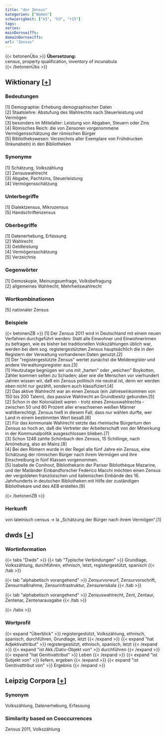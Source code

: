 ```yaml
---
title: "der Zensus"
kategorien: ["Nomen"]
schwierigkeit: ["k5", "h3", "r15"]
tags:
series:
mainDornseiffs:
domainDornseiffs:
url: "Zensus"
---
```


{{< betonenÜbs >}}
**Übersetzung:**  
census, property qualification, inventory of incunabula  
{{< /betonenÜbs >}}

## Wiktionary [[+](https://de.wiktionary.org/wiki/Zensus)]

### Bedeutungen
[1] Demographie: Erhebung demographischer Daten  
[2] Staatslehre: Abstufung des Wahlrechts nach Steuerleistung und Vermögen  
[3] besonders im Mittelalter: Leistung von Abgaben, Steuern oder Zins  
[4] Römisches Reich: die von Zensoren vorgenommene Vermögensschätzung der römischen Bürger  
[5] Bibliothekswesen: Verzeichnis aller Exemplare von Frühdrucken (Inkunabeln) in den Bibliotheken  

### Synonyme
[1] Schätzung, Volkszählung  
[2] Zensuswahlrecht  
[3] Abgabe, Pachtzins, Steuerleistung  
[4] Vermögensschätzung  

### Unterbegriffe
[1] Dialektzensus, Mikrozensus  
[5] Handschriftenzensus  

### Oberbegriffe
[1] Datenerhebung, Erfassung  
[2] Wahlrecht  
[3] Geldleistung  
[4] Vermögensschätzung  
[5] Verzeichnis  

### Gegenwörter
[1] Demoskopie, Meinungsumfrage, Volksbefragung  
[2] allgemeines Wahlrecht, Mehrheitswahlrecht  

### Wortkombinationen
[5] nationaler Zensus  

### Beispiele
{{< betonenZB >}}
[1] Der Zensus 2011 wird in Deutschland mit einem neuen Verfahren durchgeführt werden: Statt alle Einwohner und Einwohnerinnen zu befragen, wie es bisher bei traditionellen Volkszählungen üblich war, werden bei dem sog. registergestützten Zensus hauptsächlich die in den Registern der Verwaltung vorhandenen Daten genutzt.[2]  
[1] Der "registergestützte Zensus" wertet zunächst die Melderegister und andere Verwaltungsregister aus.[3]  
[1] Heutzutage begnügen wir uns mit „harten" oder „weichen" Boykotten, Zähler kommen selten zu Schaden; aber wie die Menschen vor vierhundert Jahren wissen wir, daß ein Zensus politisch nie neutral ist, denn wir werden eben nicht nur gezählt, sondern auch klassifiziert.[4]  
[2] Das aktive Wahlrecht war an einen Zensus (ein Jahreseinkommen von 150 bis 200 Talern), das passive Wahlrecht an Grundbesitz gebunden.[5]  
[2] Schon in der Kolonialzeit waren - trotz eines Zensuswahlrechts - zwischen 50 und 80 Prozent aller erwachsenen weißen Männer wahlberechtigt. Zensus hieß in diesem Fall, dass nur wählen durfte, wer Land in einem bestimmten Wert besaß.[6]  
[2] Für das kommunale Wahlrecht setzte das rheinische Bürgertum den Zensus so hoch an, daß die Vertreter der Arbeiterschaft von der Mitwirkung in der Kommunalpolitik ausgeschlossen blieben.[7]  
[3] Schon 1248 zahlte Schönbach den Zensus, 15 Schillinge, nach Amöneburg, also an Mainz.[8]  
[4] Bei den Römern wurde in der Regel alle fünf Jahre ein Zensus, eine Schätzung der römischen Bürger nach ihrem Vermögen und ihre Einschreibung in fünf Klassen vorgenommen.  
[5] Isabelle de Conihout, Bibliothekarin der Pariser Bibliothèque Mazarine, und der Mailänder Einbandforscher Federico Macchi möchten einen Zensus der vergoldeten französischen und italienischen Einbände des 16. Jahrhunderts in deutschen Bibliotheken mit Hilfe der zuständigen Bibliothekare und des AEB erstellen.[9]  

{{< /betonenZB >}}
### Herkunft
von lateinisch census → la „Schätzung der Bürger nach ihrem Vermögen“.[1]  



## dwds [[+](https://www.dwds.de/wb/Zensus)]

### Wortinformation
{{< tabs "Dwds" >}}
{{< tab "Typische Verbindungen" >}}
Grundlage, Volkszählung, durchführen, ethnisch, letzt, registergestützt, spanisch
{{< /tab >}}

{{< tab "alphabetisch vorangehend" >}}
Zensurvorwurf, Zensurvorschrift, Zensurmaßnahme, Zensurinfrastruktur, Zensurenskala
{{< /tab >}}

{{< tab "alphabetisch vorangehend" >}}
Zensuswahlrecht, Zent, Zentaur, Zentenar, Zentenarausgabe
{{< /tab >}}

{{< /tabs >}}

### Wortprofil
{{< expand "Überblick" >}} registergestützt, Volkszählung, ethnisch, spanisch, durchführen, Grundlage, letzt {{< /expand >}}
{{< expand "hat Adjektivattribut" >}} registergestützt, ethnisch, spanisch, letzt {{< /expand >}}
{{< expand "ist Akk./Dativ-Objekt von" >}} durchführen {{< /expand >}}
{{< expand "hat Genitivattribut" >}} Leben {{< /expand >}}
{{< expand "ist Subjekt von" >}} liefern, ergeben {{< /expand >}}
{{< expand "ist Genitivattribut von" >}} Ergebnis {{< /expand >}}

## Leipzig Corpora [[+](https://corpora.uni-leipzig.de/en/res?word=Zensus&corpusId=deu_newscrawl-public_2018)]


### Synonym
Volkszählung, Datenerhebung, Erfassung


### Similarity based on Cooccurrences
Zensus 2011, Volkszählung

